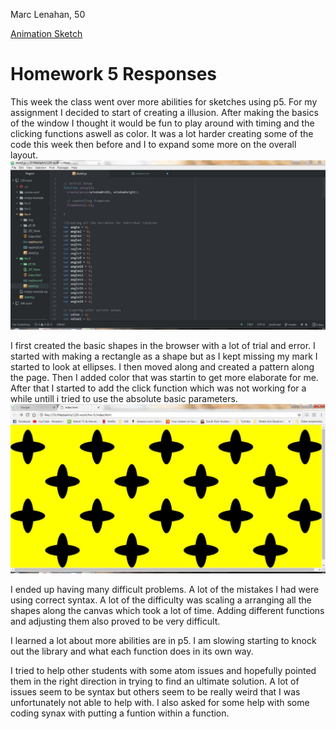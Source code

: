 Marc Lenahan, 50

[Animation Sketch]( https://marclenahan.github.io/120-work/hw-5/)

# Homework 5 Responses

This week the class went over more abilities for sketches using p5. For my assignment I decided to start of creating a illusion. After making the basics of the window I thought it would be fun to play around with timing and the clicking functions aswell as color. It was a lot harder creating some of the code this week then before and I to expand some more on the overall layout.
![Homework example](img/Start.JPG)

I first created the basic shapes in the browser with a lot of trial and error. I started with making a rectangle as a shape but as I kept missing my mark I started to look at ellipses. I then moved along and created a pattern along the page. Then I added color that was startin to get more elaborate for me. After that I started to add the click function which was not working for a while untill i tried to use the absolute basic parameters.
![Homework example 2](img/window.JPG)

I ended up having many difficult problems. A lot of the mistakes I had were using correct syntax. A lot of the difficulty was scaling a arranging all the shapes along the canvas which took a lot of time. Adding different functions and adjusting them also proved to be very difficult.

I learned a lot about more abilities are in p5. I am slowing starting to knock out the library and what each function does in its own way.

I tried to help other students with some atom issues and hopefully pointed them in the right direction in trying to find an ultimate solution. A lot of issues seem to be syntax but others seem to be really weird that I was unfortunately not able to help with. I also asked for some help with some coding synax with putting a funtion within a function.
